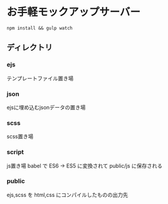 # お手軽モックアップサーバー

`npm install && gulp watch`

## ディレクトリ

### ejs

テンプレートファイル置き場

### json

ejsに埋め込むjsonデータの置き場

### scss

scss置き場

### script

js置き場
babel で ES6 -> ES5 に変換されて public/js に保存される

### public

ejs,scss を html,css にコンパイルしたものの出力先

